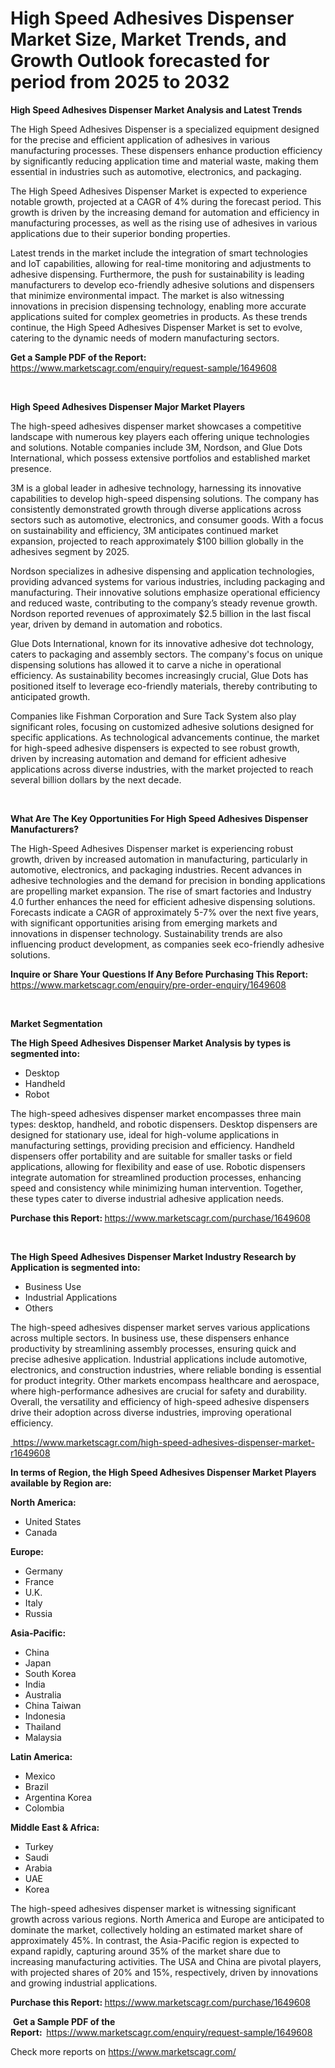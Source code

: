 <p><h1>High Speed Adhesives Dispenser Market Size, Market Trends, and Growth Outlook forecasted for period from 2025 to 2032</h1></p><p><strong>High Speed Adhesives Dispenser Market Analysis and Latest Trends</strong></p>
<p><p>The High Speed Adhesives Dispenser is a specialized equipment designed for the precise and efficient application of adhesives in various manufacturing processes. These dispensers enhance production efficiency by significantly reducing application time and material waste, making them essential in industries such as automotive, electronics, and packaging.</p><p>The High Speed Adhesives Dispenser Market is expected to experience notable growth, projected at a CAGR of 4% during the forecast period. This growth is driven by the increasing demand for automation and efficiency in manufacturing processes, as well as the rising use of adhesives in various applications due to their superior bonding properties. </p><p>Latest trends in the market include the integration of smart technologies and IoT capabilities, allowing for real-time monitoring and adjustments to adhesive dispensing. Furthermore, the push for sustainability is leading manufacturers to develop eco-friendly adhesive solutions and dispensers that minimize environmental impact. The market is also witnessing innovations in precision dispensing technology, enabling more accurate applications suited for complex geometries in products. As these trends continue, the High Speed Adhesives Dispenser Market is set to evolve, catering to the dynamic needs of modern manufacturing sectors.</p></p>
<p><strong>Get a Sample PDF of the Report:&nbsp;</strong> <a href="https://www.marketscagr.com/enquiry/request-sample/1649608?utm_campaign=2992&utm_medium=2&utm_source=Github&utm_content=ia&utm_term=26032025&utm_id=high-speed-adhesives-dispenser">https://www.marketscagr.com/enquiry/request-sample/1649608</a></p>
<p>&nbsp;</p>
<p><strong>High Speed Adhesives Dispenser Major Market Players</strong></p>
<p><p>The high-speed adhesives dispenser market showcases a competitive landscape with numerous key players each offering unique technologies and solutions. Notable companies include 3M, Nordson, and Glue Dots International, which possess extensive portfolios and established market presence.</p><p>3M is a global leader in adhesive technology, harnessing its innovative capabilities to develop high-speed dispensing solutions. The company has consistently demonstrated growth through diverse applications across sectors such as automotive, electronics, and consumer goods. With a focus on sustainability and efficiency, 3M anticipates continued market expansion, projected to reach approximately $100 billion globally in the adhesives segment by 2025.</p><p>Nordson specializes in adhesive dispensing and application technologies, providing advanced systems for various industries, including packaging and manufacturing. Their innovative solutions emphasize operational efficiency and reduced waste, contributing to the company’s steady revenue growth. Nordson reported revenues of approximately $2.5 billion in the last fiscal year, driven by demand in automation and robotics.</p><p>Glue Dots International, known for its innovative adhesive dot technology, caters to packaging and assembly sectors. The company's focus on unique dispensing solutions has allowed it to carve a niche in operational efficiency. As sustainability becomes increasingly crucial, Glue Dots has positioned itself to leverage eco-friendly materials, thereby contributing to anticipated growth.</p><p>Companies like Fishman Corporation and Sure Tack System also play significant roles, focusing on customized adhesive solutions designed for specific applications. As technological advancements continue, the market for high-speed adhesive dispensers is expected to see robust growth, driven by increasing automation and demand for efficient adhesive applications across diverse industries, with the market projected to reach several billion dollars by the next decade.</p></p>
<p>&nbsp;</p>
<p><strong>What Are The Key Opportunities For High Speed Adhesives Dispenser Manufacturers?</strong></p>
<p><p>The High-Speed Adhesives Dispenser market is experiencing robust growth, driven by increased automation in manufacturing, particularly in automotive, electronics, and packaging industries. Recent advances in adhesive technologies and the demand for precision in bonding applications are propelling market expansion. The rise of smart factories and Industry 4.0 further enhances the need for efficient adhesive dispensing solutions. Forecasts indicate a CAGR of approximately 5-7% over the next five years, with significant opportunities arising from emerging markets and innovations in dispenser technology. Sustainability trends are also influencing product development, as companies seek eco-friendly adhesive solutions.</p></p>
<p><strong>Inquire or Share Your Questions If Any Before Purchasing This Report:</strong> <a href="https://www.marketscagr.com/enquiry/pre-order-enquiry/1649608?utm_campaign=2992&utm_medium=2&utm_source=Github&utm_content=ia&utm_term=26032025&utm_id=high-speed-adhesives-dispenser">https://www.marketscagr.com/enquiry/pre-order-enquiry/1649608</a></p>
<p>&nbsp;</p>
<p><strong>Market Segmentation</strong></p>
<p><strong>The High Speed Adhesives Dispenser Market Analysis by types is segmented into:</strong></p>
<p><ul><li>Desktop</li><li>Handheld</li><li>Robot</li></ul></p>
<p><p>The high-speed adhesives dispenser market encompasses three main types: desktop, handheld, and robotic dispensers. Desktop dispensers are designed for stationary use, ideal for high-volume applications in manufacturing settings, providing precision and efficiency. Handheld dispensers offer portability and are suitable for smaller tasks or field applications, allowing for flexibility and ease of use. Robotic dispensers integrate automation for streamlined production processes, enhancing speed and consistency while minimizing human intervention. Together, these types cater to diverse industrial adhesive application needs.</p></p>
<p><strong>Purchase this Report:&nbsp;</strong><a href="https://www.marketscagr.com/purchase/1649608?utm_campaign=2992&utm_medium=2&utm_source=Github&utm_content=ia&utm_term=26032025&utm_id=high-speed-adhesives-dispenser">https://www.marketscagr.com/purchase/1649608</a></p>
<p>&nbsp;</p>
<p><strong>The High Speed Adhesives Dispenser Market Industry Research by Application is segmented into:</strong></p>
<p><ul><li>Business Use</li><li>Industrial Applications</li><li>Others</li></ul></p>
<p><p>The high-speed adhesives dispenser market serves various applications across multiple sectors. In business use, these dispensers enhance productivity by streamlining assembly processes, ensuring quick and precise adhesive application. Industrial applications include automotive, electronics, and construction industries, where reliable bonding is essential for product integrity. Other markets encompass healthcare and aerospace, where high-performance adhesives are crucial for safety and durability. Overall, the versatility and efficiency of high-speed adhesive dispensers drive their adoption across diverse industries, improving operational efficiency.</p></p>
<p><a href="https://www.marketscagr.com/high-speed-adhesives-dispenser-market-r1649608?utm_campaign=2992&utm_medium=2&utm_source=Github&utm_content=ia&utm_term=26032025&utm_id=high-speed-adhesives-dispenser">&nbsp;https://www.marketscagr.com/high-speed-adhesives-dispenser-market-r1649608</a></p>
<p><strong>In terms of Region, the High Speed Adhesives Dispenser Market Players available by Region are:</strong></p>
<p>
    <p> <strong> North America: </strong>
        <ul>
            <li>United States</li>
            <li>Canada</li>
        </ul>
        </p> 
    <p> <strong> Europe: </strong>
        <ul>
            <li>Germany</li>
            <li>France</li>
            <li>U.K.</li>
            <li>Italy</li>
            <li>Russia</li>
        </ul>
        </p> 
    <p> <strong> Asia-Pacific: </strong>
        <ul>
            <li>China</li>
            <li>Japan</li>
            <li>South Korea</li>
            <li>India</li>
            <li>Australia</li>
            <li>China Taiwan</li>
            <li>Indonesia</li>
            <li>Thailand</li>
            <li>Malaysia</li>
        </ul>
        </p> 
    <p> <strong> Latin America: </strong>
        <ul>
            <li>Mexico</li>
            <li>Brazil</li>
            <li>Argentina Korea</li>
            <li>Colombia</li>
        </ul>
        </p> 
    <p> <strong> Middle East & Africa: </strong>
        <ul>
            <li>Turkey</li>
            <li>Saudi</li>
            <li>Arabia</li>
            <li>UAE</li>
            <li>Korea</li>
        </ul>
    </p>
    </p>
<p><p>The high-speed adhesives dispenser market is witnessing significant growth across various regions. North America and Europe are anticipated to dominate the market, collectively holding an estimated market share of approximately 45%. In contrast, the Asia-Pacific region is expected to expand rapidly, capturing around 35% of the market share due to increasing manufacturing activities. The USA and China are pivotal players, with projected shares of 20% and 15%, respectively, driven by innovations and growing industrial applications.</p></p>
<p><strong>Purchase this Report: </strong><a href="https://www.marketscagr.com/purchase/1649608?utm_campaign=2992&utm_medium=2&utm_source=Github&utm_content=ia&utm_term=26032025&utm_id=high-speed-adhesives-dispenser">https://www.marketscagr.com/purchase/1649608</a></p>
<p>&nbsp;<strong>Get a Sample PDF of the Report:&nbsp;&nbsp;</strong><a href="https://www.marketscagr.com/enquiry/request-sample/1649608?utm_campaign=2992&utm_medium=2&utm_source=Github&utm_content=ia&utm_term=26032025&utm_id=high-speed-adhesives-dispenser">https://www.marketscagr.com/enquiry/request-sample/1649608</a></p>
<p><strong></strong></p>
<p>Check more reports on <a href="https://www.marketscagr.com/?utm_campaign=2992&utm_medium=2&utm_source=Github&utm_content=ia&utm_term=26032025&utm_id=high-speed-adhesives-dispenser">https://www.marketscagr.com/</a></p>